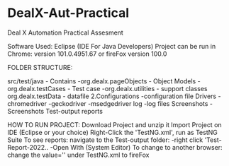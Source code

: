 # DealX-Aut-Practical
Deal X Automation Practical Assesment

Software Used: Eclipse (IDE For Java Developers) Project can be run in Chrome: version 101.0.4951.67 or fireFox version 100.0

FOLDER STRUCTURE:

src/test/java - Contains -org.dealx.pageObjects - Object Models -org.dealx.testCases - Test case -org.dealx.utilities - support classes org.dealx.testData - datafile
2.Configurations -configuration file
Drivers -chromedriver -geckodriver -msedgedriver
log -log files
Screenshots -Screenshots
Test-output
reports

HOW TO RUN PROJECT:
Download Project and unzip it
Import Project on IDE (Eclipse or your choice)
Right-Click the 'TestNG.xml', run as TestNG Suite
To see reports: navigate to the Test-output folder: -right click 'Test-Report-2022.. -Open With (System Editor)
To change to another browser:
change the value='' under TestNG.xml to fireFox
